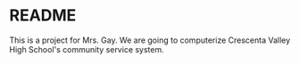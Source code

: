 # README

This is a project for Mrs. Gay. We are going to computerize Crescenta Valley High School's community service system.